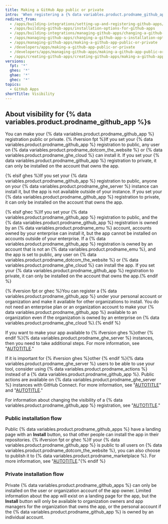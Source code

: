 ```yaml
---
title: Making a GitHub App public or private
intro: 'When registering a {% data variables.product.prodname_github_app %}, you can make it public so that other GitHub users or organizations can install the app, or private so that you can only install it on the account that owns the app.'
redirect_from:
  - /apps/building-integrations/setting-up-and-registering-github-apps/about-installation-options-for-github-apps
  - /apps/building-github-apps/installation-options-for-github-apps
  - /apps/building-integrations/managing-github-apps/changing-a-github-app-s-installation-option
  - /apps/managing-github-apps/changing-a-github-app-s-installation-option
  - /apps/managing-github-apps/making-a-github-app-public-or-private
  - /developers/apps/making-a-github-app-public-or-private
  - /developers/apps/managing-github-apps/making-a-github-app-public-or-private
  - /apps/creating-github-apps/creating-github-apps/making-a-github-app-public-or-private
versions:
  fpt: '*'
  ghes: '*'
  ghae: '*'
  ghec: '*'
topics:
  - GitHub Apps
shortTitle: Visibility
---
```


## About visibility for {% data variables.product.prodname_github_app %}s

You can make your {% data variables.product.prodname_github_app %} registration public or private. {% ifversion fpt %}If you set your {% data variables.product.prodname_github_app %} registration to public, any user on {% data variables.product.prodname_dotcom_the_website %} or {% data variables.product.prodname_ghe_cloud %} can install it. If you set your {% data variables.product.prodname_github_app %} registration to private, it can only be installed on the account that owns the app.

{% elsif ghes %}If you set your {% data variables.product.prodname_github_app %} registration to public, anyone on your {% data variables.product.prodname_ghe_server %} instance can install it, but the app is not available outside of your instance. If you set your {% data variables.product.prodname_github_app %} registration to private, it can only be installed on the account that owns the app.

{% elsif ghec %}If you set your {% data variables.product.prodname_github_app %} registration to public, and the {% data variables.product.prodname_github_app %} registration is owned by an {% data variables.product.prodname_emu %} account, accounts owned by your enterprise can install it, but the app cannot be installed on accounts outside of your enterprise. If a {% data variables.product.prodname_github_app %} registration is owned by an account that is not an {% data variables.product.prodname_emu %}, and the app is set to public, any user on {% data variables.product.prodname_dotcom_the_website %} or {% data variables.product.prodname_ghe_cloud %} can install the app. If you set your {% data variables.product.prodname_github_app %} registration to private, it can only be installed on the account that owns the app.{% endif %}

{% ifversion fpt or ghec %}You can register a {% data variables.product.prodname_github_app %} under your personal account or organization and make it available for other organizations to install. You do not need an enterprise plan or an organization account to make your {% data variables.product.prodname_github_app %} available to an organization even if the organization is owned by an enterprise on {% data variables.product.prodname_ghe_cloud %}.{% endif %}

If you want to make your app available to {% ifversion ghes %}other {% endif %}{% data variables.product.prodname_ghe_server %} instances, then you need to take additional steps. For more information, see "[AUTOTITLE](/apps/sharing-github-apps/making-your-github-app-available-for-github-enterprise-server)."

If it is important for {% ifversion ghes %}other {% endif %}{% data variables.product.prodname_ghe_server %} users to be able to use your tool, consider using {% data variables.product.prodname_actions %} instead of a {% data variables.product.prodname_github_app %}. Public actions are available on {% data variables.product.prodname_ghe_server %} instances with GitHub Connect. For more information, see "[AUTOTITLE](/github-ae@latest/admin/github-actions/managing-access-to-actions-from-githubcom/enabling-automatic-access-to-githubcom-actions-using-github-connect)" and "[AUTOTITLE](/admin/github-actions/getting-started-with-github-actions-for-your-enterprise/about-github-actions-for-enterprises)."

For information about changing the visibility of a {% data variables.product.prodname_github_app %} registration, see "[AUTOTITLE](/apps/maintaining-github-apps/modifying-a-github-app)."

### Public installation flow

Public {% data variables.product.prodname_github_apps %} have a landing page with an **Install** button, so that other people can install the app in their repositories. {% ifversion fpt or ghec %}If your {% data variables.product.prodname_github_app %} is public to all users on {% data variables.product.prodname_dotcom_the_website %}, you can also choose to publish it to {% data variables.product.prodname_marketplace %}. For more information, see "[AUTOTITLE](/apps/publishing-apps-to-github-marketplace/github-marketplace-overview/about-github-marketplace)."{% endif %}

### Private installation flow

Private {% data variables.product.prodname_github_apps %} can only be installed on the user or organization account of the app owner. Limited information about the app will exist on a landing page for the app, but the **Install** button will only be available to organization owners and app managers for the organization that owns the app, or the personal account if the {% data variables.product.prodname_github_app %} is owned by an individual account.